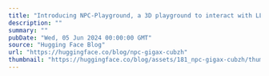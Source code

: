```yaml
---
title: "Introducing NPC-Playground, a 3D playground to interact with LLM-powered NPCs"
description: ""
summary: ""
pubDate: "Wed, 05 Jun 2024 00:00:00 GMT"
source: "Hugging Face Blog"
url: "https://huggingface.co/blog/npc-gigax-cubzh"
thumbnail: "https://huggingface.co/blog/assets/181_npc-gigax-cubzh/thumbnail.png"
---
```


